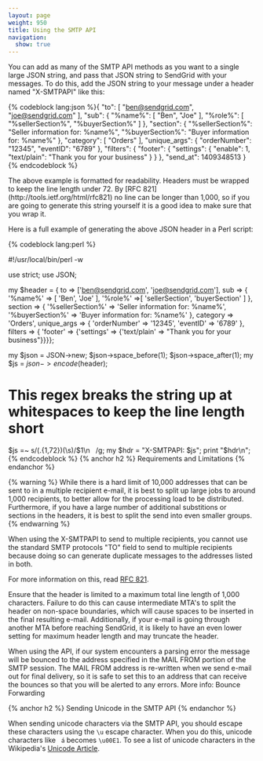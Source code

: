 ```yaml
---
layout: page
weight: 950
title: Using the SMTP API
navigation:
  show: true
---
```


You can add as many of the SMTP API methods as you want to a single large JSON string, and pass that JSON string to SendGrid with your messages. To do this, add the JSON string to your message under a header named "X-SMTPAPI" like this:

{% codeblock lang:json %}{
  "to": [
    "ben@sendgrid.com",
    "joe@sendgrid.com"
  ],
  "sub": {
    "%name%": [
      "Ben",
      "Joe"
    ],
    "%role%": [
      "%sellerSection%",
      "%buyerSection%"
    ]
  },
  "section": {
    "%sellerSection%": "Seller information for: %name%",
    "%buyerSection%": "Buyer information for: %name%"
  },
  "category": [ 
    "Orders"
  ],
  "unique_args": {
    "orderNumber": "12345",
    "eventID": "6789"
  },
  "filters": {
    "footer": {
      "settings": {
        "enable": 1,
        "text/plain": "Thank you for your business"
      }
    }
  },
  "send_at": 1409348513
}
{% endcodeblock %}

<p>The above example is formatted for readability. Headers must be wrapped to keep the line length under 72. By [RFC 821](http://tools.ietf.org/html/rfc821) no line can be longer than 1,000, so if you are going to generate this string yourself it is a good idea to make sure that you wrap it.</p>

<p>Here is a full example of generating the above JSON header in a Perl script:</p>

{% codeblock lang:perl %}

#!/usr/local/bin/perl -w

use strict;
use JSON;

my $header = { to => ['ben@sendgrid.com', 'joe@sendgrid.com'],
sub => { '%name%' => [ 'Ben', 'Joe' ], '%role%' =>[ 'sellerSection', 'buyerSection' ] },
section => { '%sellerSection%' => 'Seller information for: %name%', '%buyerSection%' => 'Buyer information for: %name%' },
category => 'Orders',
unique_args => { 'orderNumber' => '12345', 'eventID' => '6789' },
filters => { 'footer' => {'settings' => {'text/plain' => "Thank you for your business"}}}};

my $json = JSON->new;
$json->space_before(1);
$json->space_after(1);
my $js = $json->encode($header);
# This regex breaks the string up at whitespaces to keep the line length short
$js =~ s/(.{1,72})(\s)/$1\n   /g;
my $hdr = "X-SMTPAPI: $js";
print "$hdr\n";
{% endcodeblock %}
{% anchor h2 %}
Requirements and Limitations 
{% endanchor %}

{% warning %}
While there is a hard limit of 10,000 addresses that can be sent to in a multiple recipient e-mail, it is best to split up large jobs to around 1,000 recipients, to better allow for the processing load to be distributed. Furthermore, if you have a large number of additional substitions or sections in the headers, it is best to split the send into even smaller groups.
{% endwarning %}

<p>When using the X-SMTPAPI to send to multiple recipients, you cannot use the standard SMTP protocols "TO" field to send to multiple recipients because doing so can generate duplicate messages to the addresses listed in both. 

For more information on this, read <a href="http://tools.ietf.org/html/rfc821"> RFC 821</a>.
</p>

<p>Ensure that the header is limited to a maximum total line length of 1,000 characters. Failure to do this can cause intermediate MTA's to split the header on non-space boundaries, which will cause spaces to be inserted in the final resulting e-mail. Additionally, if your e-mail is going through another MTA before reaching SendGrid, it is likely to have an even lower setting for maximum header length and may truncate the header.</p>

<p>When using the API, if our system encounters a parsing error the message will be bounced to the address specified in the MAIL FROM portion of the SMTP session. The MAIL FROM address is re-written when we send e-mail out for final delivery, so it is safe to set this to an address that can receive the bounces so that you will be alerted to any errors. More info: <a href="{{site.support_url}}/hc/en-us/articles/200181478-How-to-set-up-bounce-forwarding-to-go-to-the-email-s-FROM-address"></a>Bounce Forwarding</a> </p>

{% anchor h2 %}
Sending Unicode in the SMTP API
{% endanchor %}

When sending unicode characters via the SMTP API, you should escape these characters using the ```\u``` escape character. When you do this, unicode characters like ``` á``` becomes ```\u00E1```. To see a list of unicode characters in the Wikipedia's [Unicode Article](http://en.wikipedia.org/wiki/List_of_Unicode_characters).

